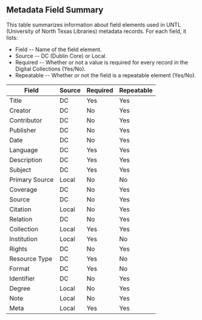 ## Metadata Field Summary
This table summarizes information about field elements used in UNTL (University of North Texas Libraries) metadata records.  For each field, it lists:

- Field -- Name of the field element.
- Source -- DC (Dublin Core) or Local.
- Required -- Whether or not a value is required for every record in the Digital Collections (Yes/No).
- Repeatable -- Whether or not the field is a repeatable element (Yes/No).


|**Field** | **Source** | **Required** | **Repeatable** |
|--------- | ---------- | ------------ | -------------- |
|Title | DC | Yes | Yes |
|Creator | DC | No | Yes |
|Contributor | DC | No | Yes |
|Publisher | DC | No | Yes |
|Date | DC | No | Yes |
|Language | DC | Yes | Yes |
|Description | DC | Yes | Yes |
|Subject | DC | Yes | Yes |
|Primary Source | Local | No | No |
|Coverage | DC | No | Yes |
|Source | DC | No | Yes |
|Citation | Local | No | Yes |
|Relation | DC | No | Yes |
|Collection | Local | Yes | Yes |
|Institution | Local | Yes | No |
|Rights | DC | No | Yes |
|Resource Type | DC | Yes | No |
|Format | DC | Yes | No |
|Identifier | DC | No | Yes |
|Degree | Local | No | Yes |
|Note | Local | No | Yes |
|Meta | Local | Yes | Yes |

